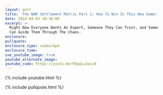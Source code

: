 ```yaml
---
layout: post
title: 'The NAR Settlement Matrix Part 1: How To Win In This New Game!'
date: 2024-04-03 10:38:00
excerpt: >-
  Right Now Everyone Wants An Expert, Someone They Can Trust, and Someone Who
  Can Guide Them Through The Chaos.
enclosure:
pullquote:
enclosure_type: video/mp4
enclosure_time:
use_youtube_image: true
youtube_alternate_image:
youtube_code: https://youtu.be/FEpwLu1wsv0
---
```

{% include youtube.html %}

{% include pullquote.html %}